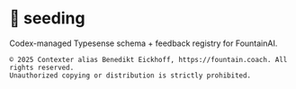 # 🧠 seeding

Codex-managed Typesense schema + feedback registry for FountainAI.

```
© 2025 Contexter alias Benedikt Eickhoff, https://fountain.coach. All rights reserved.
Unauthorized copying or distribution is strictly prohibited.
```
